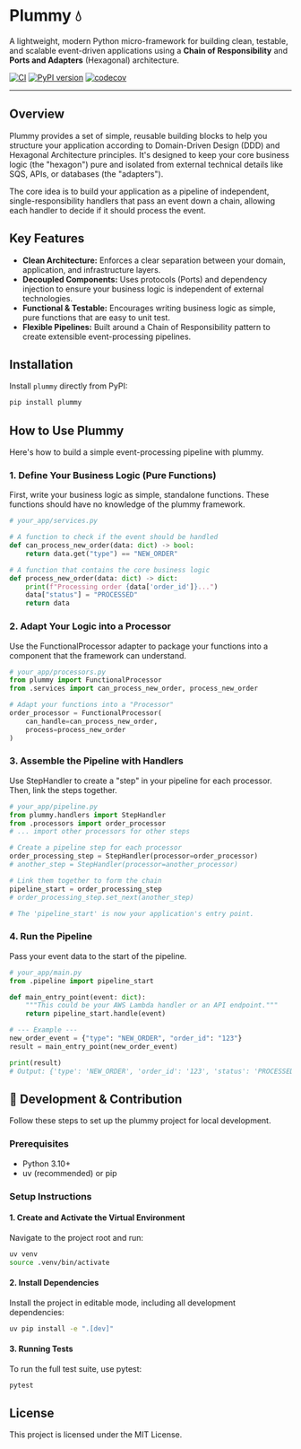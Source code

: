 # Plummy 💧

A lightweight, modern Python micro-framework for building clean, testable, and scalable event-driven applications using a **Chain of Responsibility** and **Ports and Adapters** (Hexagonal) architecture.

[![CI](https://github.com/GuillermoLB/plummy/actions/workflows/ci.yml/badge.svg)](https://github.com/GuillermoLB/plummy/actions/workflows/ci.yml)
[![PyPI version](https://img.shields.io/pypi/v/plummy.svg)](https://pypi.org/project/plummy/)
[![codecov](https://codecov.io/gh/GuillermoLB/plummy/branch/main/graph/badge.svg)](https://codecov.io/gh/GuillermoLB/plummy)

---

## Overview

Plummy provides a set of simple, reusable building blocks to help you structure your application according to Domain-Driven Design (DDD) and Hexagonal Architecture principles. It's designed to keep your core business logic (the "hexagon") pure and isolated from external technical details like SQS, APIs, or databases (the "adapters").

The core idea is to build your application as a pipeline of independent, single-responsibility handlers that pass an event down a chain, allowing each handler to decide if it should process the event.

## Key Features

- **Clean Architecture:** Enforces a clear separation between your domain, application, and infrastructure layers.
- **Decoupled Components:** Uses protocols (Ports) and dependency injection to ensure your business logic is independent of external technologies.
- **Functional & Testable:** Encourages writing business logic as simple, pure functions that are easy to unit test.
- **Flexible Pipelines:** Built around a Chain of Responsibility pattern to create extensible event-processing pipelines.

## Installation

Install `plummy` directly from PyPI:

```bash
pip install plummy
```

## How to Use Plummy

Here's how to build a simple event-processing pipeline with plummy.

### 1. Define Your Business Logic (Pure Functions)

First, write your business logic as simple, standalone functions. These functions should have no knowledge of the plummy framework.

```python
# your_app/services.py

# A function to check if the event should be handled
def can_process_new_order(data: dict) -> bool:
    return data.get("type") == "NEW_ORDER"

# A function that contains the core business logic
def process_new_order(data: dict) -> dict:
    print(f"Processing order {data['order_id']}...")
    data["status"] = "PROCESSED"
    return data
```

### 2. Adapt Your Logic into a Processor

Use the FunctionalProcessor adapter to package your functions into a component that the framework can understand.

```python
# your_app/processors.py
from plummy import FunctionalProcessor
from .services import can_process_new_order, process_new_order

# Adapt your functions into a "Processor"
order_processor = FunctionalProcessor(
    can_handle=can_process_new_order,
    process=process_new_order
)
```

### 3. Assemble the Pipeline with Handlers

Use StepHandler to create a "step" in your pipeline for each processor. Then, link the steps together.

```python
# your_app/pipeline.py
from plummy.handlers import StepHandler
from .processors import order_processor
# ... import other processors for other steps

# Create a pipeline step for each processor
order_processing_step = StepHandler(processor=order_processor)
# another_step = StepHandler(processor=another_processor)

# Link them together to form the chain
pipeline_start = order_processing_step
# order_processing_step.set_next(another_step)

# The 'pipeline_start' is now your application's entry point.
```

### 4. Run the Pipeline

Pass your event data to the start of the pipeline.

```python
# your_app/main.py
from .pipeline import pipeline_start

def main_entry_point(event: dict):
    """This could be your AWS Lambda handler or an API endpoint."""
    return pipeline_start.handle(event)

# --- Example ---
new_order_event = {"type": "NEW_ORDER", "order_id": "123"}
result = main_entry_point(new_order_event)

print(result)
# Output: {'type': 'NEW_ORDER', 'order_id': '123', 'status': 'PROCESSED'}
```

## 🚀 Development & Contribution

Follow these steps to set up the plummy project for local development.

### Prerequisites

- Python 3.10+
- uv (recommended) or pip

### Setup Instructions

#### 1. Create and Activate the Virtual Environment
Navigate to the project root and run:

```bash
uv venv
source .venv/bin/activate
```

#### 2. Install Dependencies

Install the project in editable mode, including all development dependencies:

```bash
uv pip install -e ".[dev]"
```

#### 3. Running Tests

To run the full test suite, use pytest:

```bash
pytest
```

## License
This project is licensed under the MIT License.